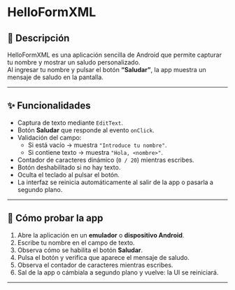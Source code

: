 # HelloFormXML

## 🎉 Descripción
HelloFormXML es una aplicación sencilla de Android que permite capturar tu nombre y mostrar un saludo personalizado.  
Al ingresar tu nombre y pulsar el botón **“Saludar”**, la app muestra un mensaje de saludo en la pantalla.

---

## ✨ Funcionalidades
- Captura de texto mediante `EditText`.
- Botón **Saludar** que responde al evento `onClick`.
- Validación del campo:
  - Si está vacío → muestra `"Introduce tu nombre"`.
  - Si contiene texto → muestra `"Hola, <nombre>"`.
- Contador de caracteres dinámico (`0 / 20`) mientras escribes.
- Botón deshabilitado si no hay texto.
- Oculta el teclado al pulsar el botón.
- La interfaz se reinicia automáticamente al salir de la app o pasarla a segundo plano.

---

## 📝 Cómo probar la app
1. Abre la aplicación en un **emulador** o **dispositivo Android**.
2. Escribe tu nombre en el campo de texto.
3. Observa cómo se habilita el botón **Saludar**.
4. Pulsa el botón y verifica que aparece el mensaje de saludo.
5. Observa el contador de caracteres mientras escribes.
6. Sal de la app o cámbiala a segundo plano y vuelve: la UI se reiniciará.

---
